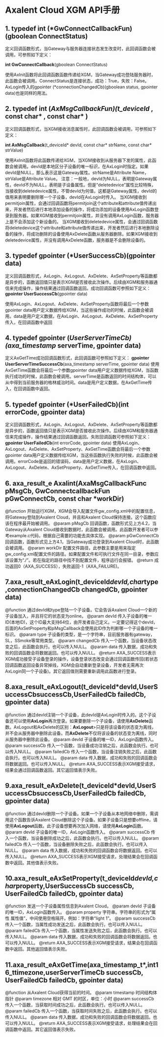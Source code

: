 # Axalent Cloud XGM API手册

## 1. typedef int (*GwConnectCallbackFun)(gboolean ConnectStatus)

定义回调函数形式，当Gateway与服务器连接状态发生改变时，此回调函数会被调用，可参照如下定义：

<strong>int GwConnectCallback</strong>(gboolean ConnectStatus)

使用AxInit函数将此回调函数函数传递给XGM，当Gateway成功登陆服务器时，此函数会被调用。ConnectStatus是连接状态，成功：True，失败：False。
AxLogin传入的gpointer (*connectionChangedCb)(gboolean status, gpointer data)也是同样的用法。

## 2.  typedef int (*AxMsgCallbackFun)(t_deviceId* , const char* , const char* )

定义回调函数形式，当XGM接收消息属性时，此回调函数会被调用，可参照如下定义：

<strong>int AxMsgCallback</strong>(t_deviceId* devId, const char* strName, const char* strValue)

使用AxInit函数将此函数传递给XGM，当XGM接收到从服务器下发的属性，此函数会被调用。devId是本地区分子设备的唯一标识，在AxLogin时指定。如果devId是NULL，那么表示这是Gateway属性。strName是Attribute Name，strValue是Attribute Value。
注意：一般地，devId为NULL，表明是Gateway属性，devId不为NULL，表明是子设备属性。但是“deletedevice”属性比较特殊，当接收到deletedevice属性，不管devId为何值，这都是Gateway属性，devId的值用来表明要删除哪一个子设备，devId在AxLogin时传入。
当XGM接收到permitjoin属性，会通过回调函数将permitjoin这个attribute和attribute值传递出来，开发者然后进行本地添加设备的操作，将成功添加的设备使用AxLogin函数登录到服务器。如果XGM接收到permitjoin属性，并没有调用AxLogin函数，服务器上是不会添加这个新设备的。
当XGM接收到deletedevice属性，会通过回调函数将deletedevice这个attribute和attribute值传递出来，开发者然后进行本地删除设备的操作，将成功删除的设备使用AxDelete函数从服务器删除。如果XGM接收到deletedevice属性，并没有调用AxDelete函数，服务器是不会删除设备的。

## 3. typedef gpointer (*UserSuccessCb)(gpointer data)

定义回调函数形式，AxLogin、AxLogout、AxDelete、AxSetProperty等函数都是异步的，函数返回值只是表示XGM是否接收此次操作。后续由XGM和服务器通信来完成操作，操作结果通过回调函数返回。成功回调函数可参照如下定义：
<strong>gpointer UserSuccessCb</strong>(gpointer data)

使用AxLogin、AxLogout、AxDelete、AxSetProperty函数将最后一个参数gpointer data用户定义数据传给XGM，当这些操作成功的时候，此函数会被调用。data是用户定义数据，在AxLogin、AxLogout、AxDelete、AxSetProperty传入，在回调函数中返回

## 4. typedef gpointer (*UserServerTimeCb)(axa_timestamp* serverTime, gpointer data)

定义AxGetTime成功回调函数形式，此回调函数可参照如下定义：
<strong>gpointer UserServerTimeSuccessCb</strong>(axa_timestamp serverTime, gpointer data)
使用AxGetTime函数会将最后一个参数gpointer data用户定义数据传给XGM，当函数执行成功的时候，此函数会被调用。serverTime是函数返回的时间结构体，可以从中得到当前服务器的格林威治时间。data是用户定义数据，在AxGetTime传入，在回调函数中返回。

## 5. typedef gpointer (*UserFailedCb)(int errorCode, gpointer data)

定义回调函数形式，AxLogin、AxLogout、AxDelete、AxSetProperty等函数都是异步的，函数返回值只是表示XGM是否接收此次操作。后续由XGM和服务器通信来完成操作，操作结果通过回调函数返回。失败回调函数可参照如下定义：
<strong>gpointer UserFailedCb</strong>(int errorCode, gpointer data)
使用AxLogin、AxLogout、AxDelete、AxSetProperty、AxGetTime函数会将最后一个参数gpointer data用户定义数据传给XGM，当这些函数执行失败的时候，此函数会被调用。errorCode是返回的错误码，data是用户定义数据，在AxLogin、AxLogout、AxDelete、AxSetProperty、AxGetTime传入，在回调函数中返回。

## 6. axa_result_e Axalint(AxaMsgCallbackFunc pMsgCb, GwConnectcallbackFun pGwConnectCb, const char *workDir)

@function
开始运行XGM，XGM会导入配置文件gw_config.xml中的配置信息，将Gateway登陆到Axalent Cloud，并且和Axalent Cloud保持连接。这个函数应该在程序最开始被调用。
@param  pMsgCb
回调函数，函数形式见上方4.2，当Gateway从Axalent Cloud接收到数据时，此函数会被调用。此函数开发者可以参考example.c代码，根据自己需要的功能去具体实现。
@param  pGwConnectCb
回调函数，函数形式见上方4.1，当Gateway成功登录到Axalent Cloud时，此函数会被调用。
@param  workDir
配置文件路径，此参数主要是用来指定gw_config.xml配置文件的路径。如果配置文件和可执行文件在同一目录，参数应该设置为“./”。若在指定的路径中找不到配置文件，程序运行会报错。
@return
成功返回0（AXA_SUCCESS），失败返回-1（AXA_FAILURE)。

## 7.axa_result_eAxLogin(t_deviceId*devId,char*type,connectionChangedCb changedCb, gpointer data)

@function
通过devId和type登陆一个子设备。它会告诉Axalent Cloud一个新的子设备加入，并且将它的状态变为online。
@param  devId
传入子设备的唯一ID(本地ID)，这个ID最大支持64位，由开发者自己定义。一定要记得这个devId，后面的AxSetProperty和pMsgCallback会使用此ID作为判断哪一个子设备的唯一标识。
@param  type
子设备的类型，是一个字符串，目前服务器有gateway，SL，SSmoke等常用类型。
@param  changedCb
传入一个函数，当设备状态改变之后，此函数会执行。也可以传入NULL。
@param  data
传入数据，成功和失败的回调函数会将数据返回。也可以传入NULL。
@return
AXA_SUCCESS表示XGM成功接受子设备登录的操作，设备登录状态改变会通过回调函数传回(若状态回调函数返回设备异常掉线，XGM会自动重新登录设备，开发者无需再次AxLogin同一个子设备)。其它返回值则需要重新调用此函数进行登录。

##  8.axa_result_eAxLogout(t_deviceId*devId,UserSuccessCbsuccessCb,UserFailedCb failedCb, gpointer data)

@function
通过devId注销一个子设备，此devId是AxLogin时传入的。这个子设备还可以使用<strong>AxLogin</strong>再次登录。如果要删除一个子设备，请使用<strong>AxDelete</strong>函数。AxLogout和AxDelete的区别：<strong>AxLogout</strong>>只是将该设备的状态变为离线，并不会从服务器中删除此设备。而<strong>AxDelete</strong>不仅将该设备的状态变为离线，同时从服务器中删除此设备。
@param  devId
子设备的唯一ID，AxLogin函数传入。
@param  successCb
传入一个函数，当设备成功注销之后，此函数会执行。也可以传入NULL。
@param  failedCb
传入一个函数，当设备注销失败之后，此函数会执行。也可以传入NULL。
@param  data
传入数据，成功和失败的回调函数会将数据返回。也可以传入NULL。
@return
AXA_SUCCESS表示XGM接受请求，结果会通过回调函数返回。其它返回值表示失败。

## 9.axa_result_eAxDelete(t_deviceId*devId,UserSuccessCbsuccessCb,UserFailedCb failedCb, gpointer data)

@function
通过devId删除一个子设备。如果一个子设备从本地网络中删除，需调用这个函数告诉Axalent Cloud删除这个子设备。如果子设备只是想要offline，请使用<strong>AxLogout</strong>函数。此子设备想要再次加入网络，请使用<strong>AxLogin</strong>函数。
@param  devId
子设备的唯一ID，AxLogin函数传入。
@param  successCb
传入一个函数，当设备删除成功之后，此函数会执行。也可以传入NULL。
@param  failedCb
传入一个函数，当设备删除失败之后，此函数会执行。也可以传入NULL。
@param  data
传入数据，成功和失败的回调函数会将数据返回。也可以传入NULL。
@return
AXA_SUCCESS表示XGM接受请求，处理结果会在回调函数中返回。其他值表示失败。

## 10.axa_result_eAxSetProperty(t_deviceId*devId,char*property,UserSuccessCb successCb, UserFailedCb failedCb, gpointer data)

@function
发送一个子设备属性信息到Axalent Cloud。
@param  devId
子设备的唯一ID，AxLogin函数传入。
@param  property
字符串。字符串的形式为“属性 属性值”，中间使用空格隔开。例如：字符串“light 1”。
@param  successCb
传入一个函数，当属性成功发送之后，此函数会执行。也可以传入NULL。
@param  failedCb
传入一个函数，当属性发送失败之后，此函数会执行。也可以传入NULL。
@param  data
传入数据，成功和失败的回调函数会将数据返回。也可以传入NULL。
@return
AXA_SUCCESS表示XGM接受请求，结果会在回调函数中返回。其他返回值表示失败。

## 11.axa_result_eAxGetTime(axa_timestamp_t*,int16_ttimezone,userServerTimeCb successCb, UserFailedCb failedCb, gpointer data)

@function 
从Axalent Cloud获得当前的时间。
@param  timestamp
时间结构体指针
@param  timezone
相对 GMT 的时区，单位：小时
@param  successCb
传入一个函数，当获取时间成功之后，此函数会执行。也可以传入NULL。
@param  failedCb 
传入一个函数，当获取时间失败之后，此函数会执行。也可以传入NULL。
@param  data
传入数据，成功和失败的回调函数会将数据返回。也可以传入NULL。
@return
AXA_SUCCESS表示XGM接受请求，处理结果会在回调函数中返回。其它返回值表示失败。
